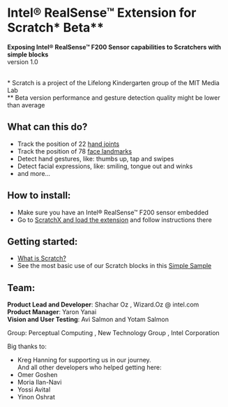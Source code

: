 Intel® RealSense™ Extension for Scratch* Beta**
==============
**Exposing Intel® RealSense™ F200 Sensor capabilities to Scratchers with simple blocks** <br>
version 1.0



<br>*  Scratch is a project of the Lifelong Kindergarten group of the MIT Media Lab 
<br>** Beta version performance and gesture detection quality might be lower than average <br>




What can this do?
--------------
- Track the position of 22 <a target="_blank" href="https://github.com/intel-realsense-extension-for-scratch/public/blob/gh-pages/webpage-content/img/blocks/hand_joints.png">hand joints</a>
- Track the position of 78 <a target="_blank" href="https://github.com/intel-realsense-extension-for-scratch/public/blob/gh-pages/webpage-content/img/blocks/face_landmarks.png">face landmarks</a>
- Detect hand gestures, like: thumbs up, tap and swipes
- Detect facial expressions, like: smiling, tongue out and winks
- and more...



How to install:
--------------
- Make sure you have an Intel® RealSense™ F200 sensor embedded
- Go to <a href="http://scratchx.org/?url=http://intel-realsense-extension-for-scratch.github.io/public/extension/intel_realsense_extension.js">ScratchX and load the extension</a> and follow instructions there



Getting started:
--------------
- <a href="https://scratch.mit.edu/about/">What is Scratch?</a>
- See the most basic use of our Scratch blocks in this <a href="http://scratchx.org/?url=http://intel-realsense-extension-for-scratch.github.io/public/extension/samples/Realsense_Block_Usages.sbx">Simple Sample</a>



Team:
--------------
**Product Lead and Developer**:  Shachar Oz  , Wizard.Oz @ intel.com <br>
**Product Manager**:             Yaron Yanai <br>
**Vision and User Testing**:     Avi Salmon and Yotam Salmon <br>

Group:  Perceptual Computing , New Technology Group , Intel Corporation


Big thanks to:
- Kreg Hanning for supporting us in our journey.
<br>And all other developers who helped getting here:
- Omer Goshen
- Moria Ilan-Navi
- Yossi Avital
- Yinon Oshrat




<!--
*This will be Italic*

**This will be Bold**

- This will be a list item
- This will be a list item

    Add a indent and this will end up as code
    
-->
